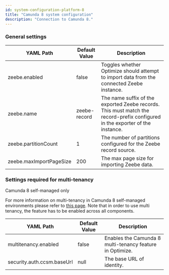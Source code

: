 ```yaml
---
id: system-configuration-platform-8
title: "Camunda 8 system configuration"
description: "Connection to Camunda 8."
---
```


### General settings

| YAML Path               | Default Value | Description                                                                                                                  |
| ----------------------- | ------------- | ---------------------------------------------------------------------------------------------------------------------------- |
| zeebe.enabled           | false         | Toggles whether Optimize should attempt to import data from the connected Zeebe instance.                                    |
| zeebe.name              | zeebe-record  | The name suffix of the exported Zeebe records. This must match the record-prefix configured in the exporter of the instance. |
| zeebe.partitionCount    | 1             | The number of partitions configured for the Zeebe record source.                                                             |
| zeebe.maxImportPageSize | 200           | The max page size for importing Zeebe data.                                                                                  |

### Settings required for multi-tenancy

<span class="badge badge--platform">Camunda 8 self-managed only</span>

For more information on multi-tenancy in Camunda 8 self-managed environments please refer to [this page](./multi-tenancy.md).
Note that in order to use multi tenancy, the feature has to be enabled across all components.

| YAML Path                  | Default Value | Description                                              |
| -------------------------- | ------------- | -------------------------------------------------------- |
| multitenancy.enabled       | false         | Enables the Camunda 8 multi-tenancy feature in Optimize. |
| security.auth.ccsm.baseUrl | null          | The base URL of identity.                                |
